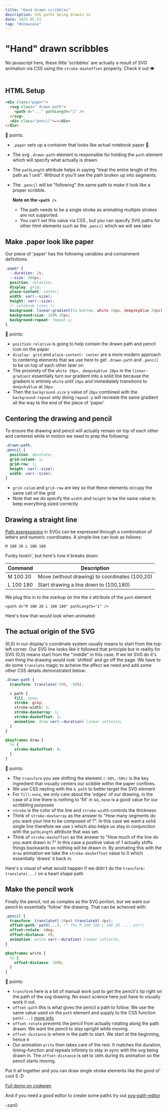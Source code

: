 ```yaml
---
title: "Hand drawn scribbles"
description: SVG paths being drawin in
date: 2025.05.31
tag: "#showcase"
---
```


# "Hand" drawn scribbles

<Badge :text="$frontmatter.date" />
<Badge :text="$frontmatter.tag" />

No javascript here, these little 'scribbles' are actually a result of SVG animation via CSS using the `stroke-dashoffset` property. Check it out 👁️

<div style="display:flex; gap:1rem">
<AnimatedPathDrawing id="heart" path="M100 180 C 60 140, 20 100, 20 60 C 20 20, 60 20, 100 60 C 140 20, 180 20, 180 60 C 180 100, 140 140, 100 180 Z"/>
<AnimatedPathDrawing id="spiral" path="M20 20 L180 20 L180 180 L20 180 L20 40 L160 40 L160 160 L40 160 L40 60 L140 60 L140 140 L60 140 L60 80 L120 80 L120 120 L80 120 L80 100 L100 100"/>
<AnimatedPathDrawing id="star" path="M100 20 L120 80 L180 80 L140 120 L160 180 L100 150 L40 180 L60 120 L20 80 L80 80 L100 20 Z"/>
</div>

## HTML Setup

```html
<div class="paper">
  <svg class=" drawn-path">
    <path d="..." pathLength="1" />
  </svg>
  <div class="pencil">✏️</div>
</div>
```

🔑 points:

- `.paper` sets up a container that looks like actual notebook paper 📃.
- The svg `.drawn-path` element is responsible for holding the `path` element which will specify what actually is drawn.
- The `pathLength` attribute helps in saying "treat the entire length of this path as 1 unit". Without it you'll see the path broken up into segments.
- The `.pencil` will be "following" the same path to make it look like a proper scribble.

  **Note on the `<path />`**

  - The path needs to be a single stroke as animating multiple strokes are not supported.
  - You can't set this value via CSS , but you can specify SVG paths for other html elements such as the `.pencil` which we will see later

## Make .paper look like paper

Our piece of 'paper' has the following variables and containment definitions.

```css
.paper {
  --duration: 2s;
  --size: 200px;
  position: relative;
  display: grid;
  place-content: center;
  width: var(--size);
  height: var(--size);
  /* notebook lines */
  background: linear-gradient(to bottom, white 19px, deepskyblue 20px);
  background-size: 100% 20px;
  background-repeat: repeat-y;
}
```

🔑 points:

- `position:relative` is going to help contain the drawn path and pencil icon on the paper
- `display: grid` and `place-content: center` are a more modern approach to centering elements that we use here to get `.drawn-path` and `.pencil` to be on top of each other later on
- The proximity of the `white 19px, deepskyblue 20px` in the `linear-gradient` essentially turn our gradient into a solid line because the gradient is entirely `white` until `19px` and immediately transitions to `deepskyblue` at `20px`.
- Then the `background-size` y value of `20px` combined with the `background-repeat` only doing `repeat-y` will recreate the same gradient all the way to the end of the piece of 'paper'

<style>
    .paper-only{margin-bottom:1rem;}
    .paper-only .pencil, .paper-only .drawn-path{
        display:none;
        
    }

</style>
<div class="paper-only">
    <AnimatedPathDrawing id="paperOnly"/>
</div>

## Centering the drawing and pencil

To ensure the drawing and pencil will actually remain on top of each other and centered while in motion we need to prep the following:

```css
.drawn-path,
.pencil {
  position: absolute;
  grid-column: 1;
  grid-row: 1;
  height: var(--size);
  width: var(--size);
}
```

- `grid-colum` and `grid-row` are key so that these elements occupy the same cell of the grid
- Note that we do specify the `width` and `height` to be the same value to keep everything sized correctly

## Drawing a straight line

[Path expresssions](https://developer.mozilla.org/en-US/docs/Web/SVG/Tutorials/SVG_from_scratch/Paths) in SVGs can be expressed through a combination of letters and numeric coordinates. A simple line can look as follows:

`M 100 20 L 100 180`

Funky lookin', but here's how it breaks down:

| Command   | Description                                    |
| --------- | ---------------------------------------------- |
| M 100 20  | Move (without drawing) to coordinates (100,20) |
| L 100 180 | Start drawing a line down to (100,180)         |

We plug this in to the markup on the the `d` attribute of the `path` element

`<path d="M 100 20 L 100 180" pathLength="1" />`

Here's how that would look when animated:

<style>
    .path-only{margin-bottom:1rem;}
    .path-only .pencil{display:none;}

</style>
<div class="path-only">
    <AnimatedPathDrawing id="line" path="M 100 20 L 100 180"/>
</div>

## The actual origin of the SVG

(0,0) in our display's coordinate system usually means to start from the top-left corner. Our SVG line looks like it followed that principle but in reality for SVG (0,0) means start from the "middle" in this case. If we let SVG do it's own thing the drawing would look 'shifted' and go off the page. We have to do some `translate` magic to acheive the affect we need and add some other CSS details demonstrated below:

```css
.drawn-path {
  transform: translate(-50%, -50%);

  & path {
    fill: none;
    stroke: gray;
    stroke-width: 2;
    stroke-dasharray: 1;
    stroke-dashoffset: 1;
    animation: draw var(--duration) linear infinite;
  }
}

@keyframes draw {
  to {
    stroke-dashoffset: 0;
  }
}
```

🔑 points:

- The `transform` you see shifting the element `(-50%,-50%)` is the key ingredient that visually centers our scibble within the paper confines.
- We use CSS nesting with the `& path` to better target the SVG element
- For `fill:none`, we only care about the 'edges' of our drawing, in the case of a line there is nothing to 'fill' in so, `none` is a good value for our scribbling purposes
- `stroke` is the color of the line and `stroke-width` controls the thickness
- Think of `stroke-dasharray` as the answer to "How many segments do you want your line to be composed of ?". In this case we want a solid single line therefore we use `1` which also helps us stay in conjunction with the `pathLength` attribute that was set.
- Think of `stroke-dashoffset` as the answer to "How much of the line do you want drawn in ?" In this case a positive value of 1 actually shifts things backwards so nothing will be drawn in. By animating this with the `draw` animation we take the `stroke-dashoffset` value to 0 which essentially 'draws' it back in.

Here's a visual of what would happen if we didn't do the `transform: translate(...)` on a heart shape path.

<style>
    .no-transform{margin-bottom:1rem;}
    .no-transform .pencil{display:none;}
    .no-transform .drawn-path {transform: translate(0,0)}

</style>
<div class="no-transform">
    <AnimatedPathDrawing id="line2" path="M100 180 C 60 140, 20 100, 20 60 C 20 20, 60 20, 100 60 C 140 20, 180 20, 180 60 C 180 100, 140 140, 100 180 Z"/>
</div>

## Make the pencil work

Finally the pencil, not as complex as the SVG portion, but we want our pencil to essentially 'follow' the drawing. That can be acheived with:

```css
.pencil {
  transform: translateY(-20px) translateX(-4px);
  offset-path: path(...); /* The M 100 100 L 100 20 .... etc*/
  offset-rotate: 0deg;
  offset-distance: 0%;
  animation: write var(--duration) linear infinite;
}

@keyframes write {
  to {
    offset-distance: 100%;
  }
}
```

🔑 points:

- `transform` here is a bit of manual work just to get the pencil's tip right on the path of the svg drawing. No exact science here just have to visually work it out.
- `offset-path` this is what gives the pencil a path to follow. We use the same value used on the `path` element and supply to the CSS function `path(...)` [more info](https://developer.mozilla.org/en-US/docs/Web/CSS/clip-path)
- `offset-rotate` prevents the pencil from actually rotating along the path drawn. We want the pencil to stay upright while moving.
- `offset-distance` is where in the path to start. We start at the beginning, hence `0`
- Our animation `write` then takes care of the rest. It matches the duration, timing-function and repeats infintely to stay in sync with the svg being drawn in. The `offset-distance` is set to `100%` during its animation so the pencil starts moving.

Put it all together and you can draw single stroke elements like the good ol' cool S :D

<AnimatedPathDrawing />

[Full demo on codepen](https://codepen.io/_zan0/pen/OPVywoR)

And if you need a good editor to create some paths try out [svg-path-editor](https://yqnn.github.io/svg-path-editor/)

-zan0
